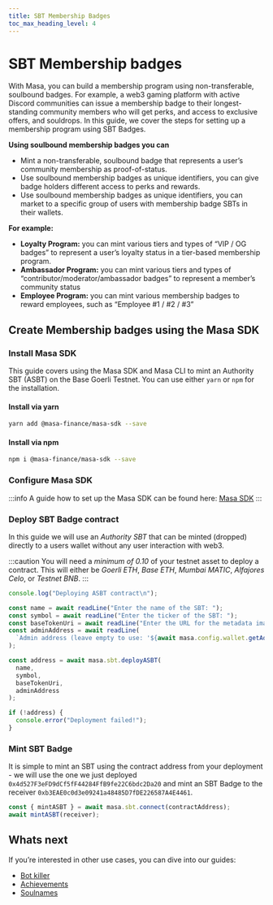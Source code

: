 ```yaml
---
title: SBT Membership Badges
toc_max_heading_level: 4
---
```


# SBT Membership badges

With Masa, you can build a membership program using non-transferable, soulbound badges. For example, a web3 gaming platform with active Discord communities can issue a membership badge to their longest-standing community members who will get perks, and access to exclusive offers, and souldrops. In this guide, we cover the steps for setting up a membership program using SBT Badges.

**Using soulbound membership badges you can**

- Mint a non-transferable, soulbound badge that represents a user’s community membership as proof-of-status.
- Use soulbound membership badges as unique identifiers, you can give badge holders different access to perks and rewards.
- Use soulbound membership badges as unique identifiers, you can market to a specific group of users with membership badge SBTs in their wallets.

**For example:**
  - **Loyalty Program:** you can mint various tiers and types of “VIP / OG badges” to represent a user’s loyalty status in a tier-based membership program. 
  - **Ambassador Program:** you can mint various tiers and types of “contributor/moderator/ambassador badges” to represent a member’s community status
  - **Employee Program:** you can mint various membership badges to reward employees, such as “Employee #1 / #2 / #3”

## Create Membership badges using the Masa SDK

### Install Masa SDK

This guide covers using the Masa SDK and Masa CLI to mint an Authority SBT (ASBT) on the Base Goerli Testnet. You can use either `yarn` or `npm` for the installation.

#### Install via yarn

```bash
yarn add @masa-finance/masa-sdk --save
```

#### Install via npm

```bash
npm i @masa-finance/masa-sdk --save
```

### Configure Masa SDK

:::info
A guide how to set up the Masa SDK can be found here: [Masa SDK](../developers/sdk/README.md#usage)
:::

### Deploy SBT Badge contract

In this guide we will use an _Authority SBT_ that can be minted (dropped) directly to a users wallet without any user interaction with web3.

:::caution
You will need a *minimum of 0.10* of your testnet asset to deploy a contract. This will either be _Goerli ETH_, _Base ETH_, _Mumbai MATIC_, _Alfajores Celo_, or _Testnet BNB_.
:::

```typescript
console.log("Deploying ASBT contract\n");

const name = await readLine("Enter the name of the SBT: ");
const symbol = await readLine("Enter the ticker of the SBT: ");
const baseTokenUri = await readLine("Enter the URL for the metadata image: ");
const adminAddress = await readLine(
  `Admin address (leave empty to use: '${await masa.config.wallet.getAddress()}'): `
);

const address = await masa.sbt.deployASBT(
  name,
  symbol,
  baseTokenUri,
  adminAddress
);

if (!address) {
  console.error("Deployment failed!");
}
```

### Mint SBT Badge

It is simple to mint an SBT using the contract address from your deployment - we will use the one we just deployed `0x4d527F3eFD9dCf5fF44284FfB9fe22C6bdc2Da20` and mint an SBT Badge to the receiver `0xb3EAE0c0d3e09241a48485D7fDE226587A4E4461`.

```typescript
const { mintASBT } = await masa.sbt.connect(contractAddress);
await mintASBT(receiver);
```

## Whats next

If you’re interested in other use cases, you can dive into our guides:

- [Bot killer](./bot-killer.md)
- [Achievements](./achievement-badges.md)
- [Soulnames](./soul-names.md)